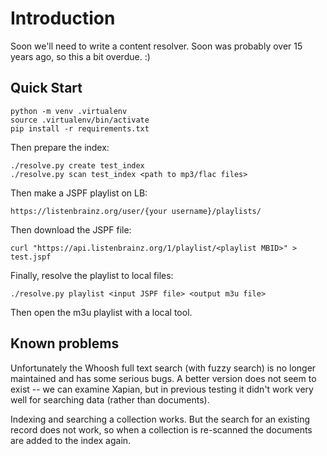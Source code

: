 # Introduction

Soon we'll need to write a content resolver. Soon was probably over 15 years ago,
so this a bit overdue. :)

## Quick Start

```
python -m venv .virtualenv
source .virtualenv/bin/activate
pip install -r requirements.txt
```

Then prepare the index:

```
./resolve.py create test_index
./resolve.py scan test_index <path to mp3/flac files>
```

Then make a JSPF playlist on LB:

```
https://listenbrainz.org/user/{your username}/playlists/
```

Then download the JSPF file:

```
curl "https://api.listenbrainz.org/1/playlist/<playlist MBID>" > test.jspf
```

Finally, resolve the playlist to local files:

```
./resolve.py playlist <input JSPF file> <output m3u file>
```

Then open the m3u playlist with a local tool.


## Known problems

Unfortunately the Whoosh full text search (with fuzzy search) is no longer
maintained and has some serious bugs. A better version does not seem to 
exist -- we can examine Xapian, but in previous testing it didn't work
very well for searching data (rather than documents). 

Indexing and searching a collection works. But the search for an existing
record does not work, so when a collection is re-scanned the documents are
added to the index again.


